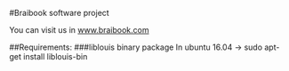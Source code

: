 #Braibook software project

You can visit us in www.braibook.com

##Requirements:
###liblouis binary package
In ubuntu 16.04 -> sudo apt-get install liblouis-bin

